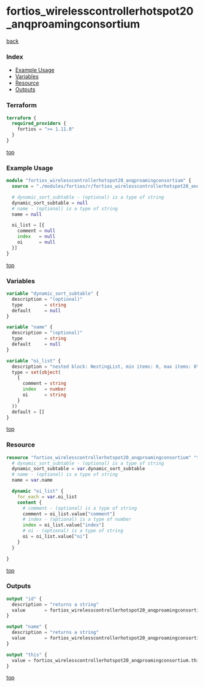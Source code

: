 # fortios_wirelesscontrollerhotspot20_anqproamingconsortium

[back](../fortios.md)

### Index

- [Example Usage](#example-usage)
- [Variables](#variables)
- [Resource](#resource)
- [Outputs](#outputs)

### Terraform

```terraform
terraform {
  required_providers {
    fortios = ">= 1.11.0"
  }
}
```

[top](#index)

### Example Usage

```terraform
module "fortios_wirelesscontrollerhotspot20_anqproamingconsortium" {
  source = "./modules/fortios/r/fortios_wirelesscontrollerhotspot20_anqproamingconsortium"

  # dynamic_sort_subtable - (optional) is a type of string
  dynamic_sort_subtable = null
  # name - (optional) is a type of string
  name = null

  oi_list = [{
    comment = null
    index   = null
    oi      = null
  }]
}
```

[top](#index)

### Variables

```terraform
variable "dynamic_sort_subtable" {
  description = "(optional)"
  type        = string
  default     = null
}

variable "name" {
  description = "(optional)"
  type        = string
  default     = null
}

variable "oi_list" {
  description = "nested block: NestingList, min items: 0, max items: 0"
  type = set(object(
    {
      comment = string
      index   = number
      oi      = string
    }
  ))
  default = []
}
```

[top](#index)

### Resource

```terraform
resource "fortios_wirelesscontrollerhotspot20_anqproamingconsortium" "this" {
  # dynamic_sort_subtable - (optional) is a type of string
  dynamic_sort_subtable = var.dynamic_sort_subtable
  # name - (optional) is a type of string
  name = var.name

  dynamic "oi_list" {
    for_each = var.oi_list
    content {
      # comment - (optional) is a type of string
      comment = oi_list.value["comment"]
      # index - (optional) is a type of number
      index = oi_list.value["index"]
      # oi - (optional) is a type of string
      oi = oi_list.value["oi"]
    }
  }

}
```

[top](#index)

### Outputs

```terraform
output "id" {
  description = "returns a string"
  value       = fortios_wirelesscontrollerhotspot20_anqproamingconsortium.this.id
}

output "name" {
  description = "returns a string"
  value       = fortios_wirelesscontrollerhotspot20_anqproamingconsortium.this.name
}

output "this" {
  value = fortios_wirelesscontrollerhotspot20_anqproamingconsortium.this
}
```

[top](#index)